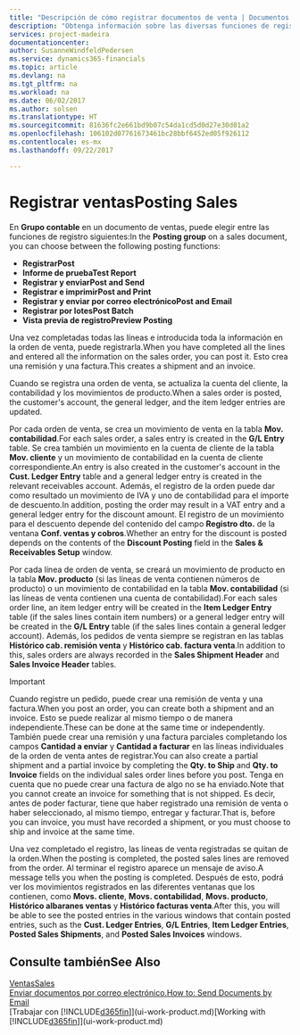 ```yaml
---
title: "Descripción de cómo registrar documentos de venta | Documentos de Microsoft"
description: "Obtenga información sobre las diversas funciones de registro para registrar documentos de venta."
services: project-madeira
documentationcenter: 
author: SusanneWindfeldPedersen
ms.service: dynamics365-financials
ms.topic: article
ms.devlang: na
ms.tgt_pltfrm: na
ms.workload: na
ms.date: 06/02/2017
ms.author: solsen
ms.translationtype: HT
ms.sourcegitcommit: 81636fc2e661bd9b07c54da1cd5d0d27e30d01a2
ms.openlocfilehash: 106102d07761673461bc28bbf6452ed05f926112
ms.contentlocale: es-mx
ms.lasthandoff: 09/22/2017

---
```

# <a name="posting-sales"></a><span data-ttu-id="eb234-103">Registrar ventas</span><span class="sxs-lookup"><span data-stu-id="eb234-103">Posting Sales</span></span>
<span data-ttu-id="eb234-104">En **Grupo contable** en un documento de ventas, puede elegir entre las funciones de registro siguientes:</span><span class="sxs-lookup"><span data-stu-id="eb234-104">In the **Posting group** on a sales document, you can choose between the following posting functions:</span></span>

* <span data-ttu-id="eb234-105">**Registrar**</span><span class="sxs-lookup"><span data-stu-id="eb234-105">**Post**</span></span>
* <span data-ttu-id="eb234-106">**Informe de prueba**</span><span class="sxs-lookup"><span data-stu-id="eb234-106">**Test Report**</span></span>
* <span data-ttu-id="eb234-107">**Registrar y enviar**</span><span class="sxs-lookup"><span data-stu-id="eb234-107">**Post and Send**</span></span>
* <span data-ttu-id="eb234-108">**Registrar e imprimir**</span><span class="sxs-lookup"><span data-stu-id="eb234-108">**Post and Print**</span></span>
* <span data-ttu-id="eb234-109">**Registrar y enviar por correo electrónico**</span><span class="sxs-lookup"><span data-stu-id="eb234-109">**Post and Email**</span></span>
* <span data-ttu-id="eb234-110">**Registrar por lotes**</span><span class="sxs-lookup"><span data-stu-id="eb234-110">**Post Batch**</span></span>
* <span data-ttu-id="eb234-111">**Vista previa de registro**</span><span class="sxs-lookup"><span data-stu-id="eb234-111">**Preview Posting**</span></span>

<span data-ttu-id="eb234-112">Una vez completadas todas las líneas e introducida toda la información en la orden de venta, puede registrarla.</span><span class="sxs-lookup"><span data-stu-id="eb234-112">When you have completed all the lines and entered all the information on the sales order, you can post it.</span></span> <span data-ttu-id="eb234-113">Esto crea una remisión y una factura.</span><span class="sxs-lookup"><span data-stu-id="eb234-113">This creates a shipment and an invoice.</span></span>

<span data-ttu-id="eb234-114">Cuando se registra una orden de venta, se actualiza la cuenta del cliente, la contabilidad y los movimientos de producto.</span><span class="sxs-lookup"><span data-stu-id="eb234-114">When a sales order is posted, the customer's account, the general ledger, and the item ledger entries are updated.</span></span>

<span data-ttu-id="eb234-115">Por cada orden de venta, se crea un movimiento de venta en la tabla **Mov. contabilidad**.</span><span class="sxs-lookup"><span data-stu-id="eb234-115">For each sales order, a sales entry is created in the **G/L Entry** table.</span></span> <span data-ttu-id="eb234-116">Se crea también un movimiento en la cuenta de cliente de la tabla **Mov. cliente** y un movimiento de contabilidad en la cuenta de cliente correspondiente.</span><span class="sxs-lookup"><span data-stu-id="eb234-116">An entry is also created in the customer's account in the **Cust. Ledger Entry** table and a general ledger entry is created in the relevant receivables account.</span></span> <span data-ttu-id="eb234-117">Además, el registro de la orden puede dar como resultado un movimiento de IVA y uno de contabilidad para el importe de descuento.</span><span class="sxs-lookup"><span data-stu-id="eb234-117">In addition, posting the order may result in a VAT entry and a general ledger entry for the discount amount.</span></span> <span data-ttu-id="eb234-118">El registro de un movimiento para el descuento depende del contenido del campo **Registro dto.** de la ventana **Conf. ventas y cobros**.</span><span class="sxs-lookup"><span data-stu-id="eb234-118">Whether an entry for the discount is posted depends on the contents of the **Discount Posting** field in the **Sales & Receivables Setup** window.</span></span>

<span data-ttu-id="eb234-119">Por cada línea de orden de venta, se creará un movimiento de producto en la tabla **Mov. producto** (si las líneas de venta contienen números de producto) o un movimiento de contabilidad en la tabla **Mov. contabilidad** (si las líneas de venta contienen una cuenta de contabilidad).</span><span class="sxs-lookup"><span data-stu-id="eb234-119">For each sales order line, an item ledger entry will be created in the **Item Ledger Entry** table (if the sales lines contain item numbers) or a general ledger entry will be created in the **G/L Entry** table (if the sales lines contain a general ledger account).</span></span> <span data-ttu-id="eb234-120">Además, los pedidos de venta siempre se registran en las tablas **Histórico cab. remisión venta** y **Histórico cab. factura venta**.</span><span class="sxs-lookup"><span data-stu-id="eb234-120">In addition to this, sales orders are always recorded in the **Sales Shipment Header** and **Sales Invoice Header** tables.</span></span>

> [!IMPORTANT]  
>   <span data-ttu-id="eb234-121">Cuando registre un pedido, puede crear una remisión de venta y una factura.</span><span class="sxs-lookup"><span data-stu-id="eb234-121">When you post an order, you can create both a shipment and an invoice.</span></span> <span data-ttu-id="eb234-122">Esto se puede realizar al mismo tiempo o de manera independiente.</span><span class="sxs-lookup"><span data-stu-id="eb234-122">These can be done at the same time or independently.</span></span> <span data-ttu-id="eb234-123">También puede crear una remisión y una factura parciales completando los campos **Cantidad a enviar** y **Cantidad a facturar** en las líneas individuales de la orden de venta antes de registrar.</span><span class="sxs-lookup"><span data-stu-id="eb234-123">You can also create a partial shipment and a partial invoice by completing the **Qty. to Ship** and **Qty. to Invoice** fields on the individual sales order lines before you post.</span></span> <span data-ttu-id="eb234-124">Tenga en cuenta que no puede crear una factura de algo no se ha enviado.</span><span class="sxs-lookup"><span data-stu-id="eb234-124">Note that you cannot create an invoice for something that is not shipped.</span></span> <span data-ttu-id="eb234-125">Es decir, antes de poder facturar, tiene que haber registrado una remisión de venta o haber seleccionado, al mismo tiempo, entregar y facturar.</span><span class="sxs-lookup"><span data-stu-id="eb234-125">That is, before you can invoice, you must have recorded a shipment, or you must choose to ship and invoice at the same time.</span></span>

<span data-ttu-id="eb234-126">Una vez completado el registro, las líneas de venta registradas se quitan de la orden.</span><span class="sxs-lookup"><span data-stu-id="eb234-126">When the posting is completed, the posted sales lines are removed from the order.</span></span> <span data-ttu-id="eb234-127">Al terminar el registro aparece un mensaje de aviso.</span><span class="sxs-lookup"><span data-stu-id="eb234-127">A message tells you when the posting is completed.</span></span> <span data-ttu-id="eb234-128">Después de esto, podrá ver los movimientos registrados en las diferentes ventanas que los contienen, como **Movs. cliente**, **Movs. contabilidad**, **Movs. producto**, **Histórico albaranes ventas** y **Histórico facturas venta**.</span><span class="sxs-lookup"><span data-stu-id="eb234-128">After this, you will be able to see the posted entries in the various windows that contain posted entries, such as the **Cust. Ledger Entries**, **G/L Entries**, **Item Ledger Entries**, **Posted Sales Shipments**, and **Posted Sales Invoices** windows.</span></span>

## <a name="see-also"></a><span data-ttu-id="eb234-129">Consulte también</span><span class="sxs-lookup"><span data-stu-id="eb234-129">See Also</span></span>
[<span data-ttu-id="eb234-130">Ventas</span><span class="sxs-lookup"><span data-stu-id="eb234-130">Sales</span></span>](sales-manage-sales.md)  
[<span data-ttu-id="eb234-131">Enviar documentos por correo electrónico.</span><span class="sxs-lookup"><span data-stu-id="eb234-131">How to: Send Documents by Email</span></span>](ui-how-send-documents-email.md)  
<span data-ttu-id="eb234-132">[Trabajar con [!INCLUDE[d365fin](includes/d365fin_md.md)]](ui-work-product.md)</span><span class="sxs-lookup"><span data-stu-id="eb234-132">[Working with [!INCLUDE[d365fin](includes/d365fin_md.md)]](ui-work-product.md)</span></span>


